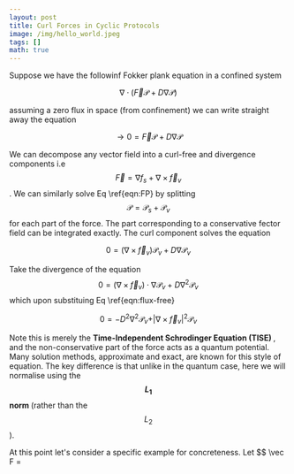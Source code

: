 ```yaml
---
layout: post
title: Curl Forces in Cyclic Protocols
image: /img/hello_world.jpeg
tags: []
math: true
---
```



<script src='https://cdnjs.cloudflare.com/ajax/libs/mathjax/2.7.5/MathJax.js?config=TeX-MML-AM_CHTML' async></script>

Suppose we have the followinf Fokker plank equation in a confined system

$$
\nabla \cdot \Big( \vec F \mathcal{P} + D \nabla \mathcal{P} \Big)
$$

assuming a zero flux in space (from confinement) we can write straight away the equation

$$
\rightarrow 0 = {\vec F} \mathcal{P} + D \nabla \mathcal{P} \tag{1} \label{eqn:FP}
$$

We can decompose any vector field into a curl-free and divergence components i.e $$ \vec F = \nabla f_s + \nabla \times \vec f_v $$. We can similarly solve Eq \ref{eqn:FP} by splitting $$ \mathcal{P} = \mathcal{P}_s + \mathcal{P}_v$$ for each part of the force. The part corresponding to a conservative fector field can be integrated exactly. The curl component solves the equation


$$
0 = ( \nabla \times \vec f_v ) \mathcal{P}_v + D \nabla \mathcal{P}_v \tag{2} \label{eqn:flux-free}
$$

Take the divergence of the equation $$  0 = ( \nabla \times \vec f_v ) \cdot \nabla \mathcal{P}_v + D \nabla^2 \mathcal{P}_v $$ which upon substituing Eq \ref{eqn:flux-free}


$$
0 = - D^2 \nabla^2 \mathcal{P}_v + \vert \nabla \times \vec f_v \vert^2 \mathcal{P}_v \tag{3} \label{eqn:TISE}
$$

Note this is merely the <b> Time-Independent Schrodinger Equation (TISE) </b>, and the non-conservative part of the force acts as a quantum potential.  Many solution methods, approximate and exact, are known for this style of equation. The key difference is that unlike in the quantum case, here we will normalise using the <b> $$L_1$$ norm </b>  (rather than the $$L_2$$).

At this point let's consider a specific example for concreteness. Let $$ \vec F = 
